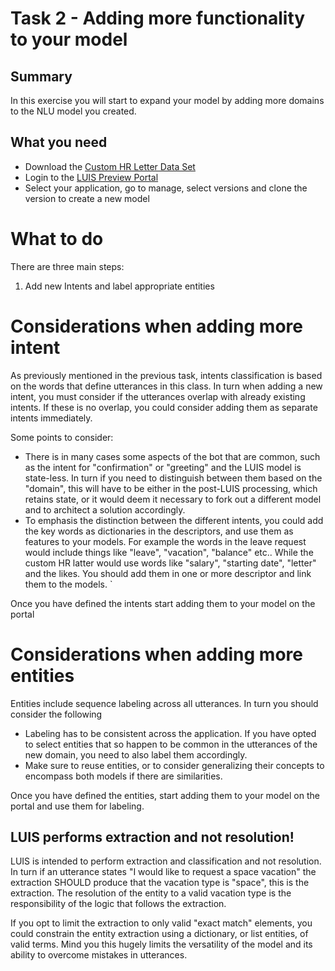 # Task 2 - Adding more functionality to your model

## Summary
In this exercise you will start to expand your model by adding more domains to the NLU model you created.


## What you need
- Download the [Custom HR Letter Data Set](Data/HR_letter_data.csv)
- Login to the [LUIS Preview Portal](http://preview.luis.ai)
- Select your application, go to manage, select versions and clone the version to create a new model


# What to do

There are three main steps:
1. Add new Intents and label appropriate entities


# Considerations when adding more intent
As previously mentioned in the previous task, intents classification is based on the words that define utterances in this class. In turn when adding a new intent, you must consider
if the utterances overlap with already existing intents. If these is no overlap, you could consider adding them as separate intents immediately. 

Some points to consider:
- There is in many cases some aspects of the bot that are common, such as the intent for "confirmation" or "greeting" and the LUIS 
model is state-less. In turn if you need to distinguish between them based on the "domain", this will have to be either in the post-LUIS
processing, which retains state, or it would deem it necessary to fork out a different model and to architect a solution accordingly.
- To emphasis the distinction between the different intents, you could add the key words as dictionaries in the descriptors, and 
use them as features to your models. For example the words in the leave request would include things like "leave", "vacation", "balance" etc.. 
While the custom HR latter would use words like "salary", "starting date", "letter" and the likes. You should add them in one or more 
descriptor and link them to the models. `

Once you have defined the intents start adding them to your model on the portal


# Considerations when adding more entities
Entities include sequence labeling across all utterances. In turn you should consider the following

- Labeling has to be consistent across the application. If you have opted to select entities that so happen to be common in the 
utterances of the new domain, you need to also label them accordingly. 
- Make sure to reuse entities, or to consider generalizing their concepts to encompass both models if there are similarities.

Once you have defined the entities, start adding them to your model on the portal and use them for labeling.


## LUIS performs extraction and not resolution!
LUIS is intended to perform extraction and classification and not resolution. In turn if an utterance states "I would like to request 
a space vacation" the extraction SHOULD produce that the vacation type is "space", this is the extraction. The resolution of the entity
to a valid vacation type is the responsibility of the logic that follows the extraction.

If you opt to limit the extraction to only valid "exact match" elements, you could constrain the entity extraction using a dictionary, or
list entities, of valid terms. Mind you this hugely limits the versatility of the model and its ability to overcome mistakes in utterances.
